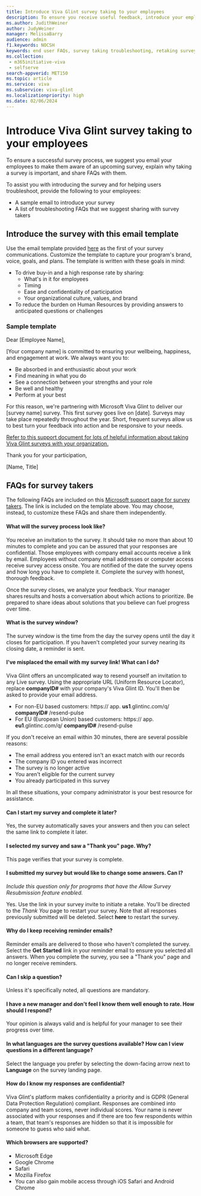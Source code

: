 ```yaml
---
title: Introduce Viva Glint survey taking to your employees
description: To ensure you receive useful feedback, introduce your employees to the survey process and share troubleshooting solutions with them. 
ms.author: JudithWeiner
author: JudyWeiner
manager: MelissaBarry
audience: admin
f1.keywords: NOCSH
keywords: end user FAQs, survey taking troubleshooting, retaking surveys, new survey invite, resend survey invite, how to take a viva glint survey 
ms.collection: 
 - m365initiative-viva
 - selfserve
search-appverid: MET150
ms.topic: article
ms.service: viva
ms.subservice: viva-glint
ms.localizationpriority: high
ms.date: 02/06/2024
---
```


# Introduce Viva Glint survey taking to your employees

To ensure a successful survey process, we suggest you email your employees to make them aware of an upcoming survey, explain why taking a survey is important, and share FAQs with them.

To assist you with introducing the survey and for helping users troubleshoot, provide the following to your employees:

- A sample email to introduce your survey
- A list of troubleshooting FAQs that we suggest sharing with survey takers

## Introduce the survey with this email template

Use the email template provided [here](#sample-template) as the first of your survey communications. Customize the template to capture your program's brand, voice, goals, and plans.  The template is written with these goals in mind:

- To drive buy-in and a high response rate by sharing:
  - What's in it for employees
  - Timing
  - Ease and confidentiality of participation
  - Your organizational culture, values, and brand
- To reduce the burden on Human Resources by providing answers to anticipated questions or challenges

### Sample template

Dear [Employee Name],

[Your company name] is committed to ensuring your wellbeing, happiness, and engagement at work. We always want you to:

- Be absorbed in and enthusiastic about your work
- Find meaning in what you do
- See a connection between your strengths and your role
- Be well and healthy
- Perform at your best

For this reason, we're partnering with Microsoft Viva Glint to deliver our [survey name] survey. This first survey goes live on [date].  Surveys may take place repeatedly throughout the year.  Short, frequent surveys allow us to best turn your feedback into action and be responsive to your needs.

[Refer to this support document for lots of helpful information about taking Viva Glint surveys with your organization.](https://support.microsoft.com/en-us/topic/how-to-take-a-viva-glint-survey-6691b3c7-d7f4-48f5-a69f-d1fe5ce528a5)

Thank you for your participation,

[Name, Title]

## FAQs for survey takers

The following FAQs are included on this [Microsoft support page for survey takers](https://support.microsoft.com/en-us/topic/how-to-take-a-viva-glint-survey-6691b3c7-d7f4-48f5-a69f-d1fe5ce528a5). The link is included on the template above. You may choose, instead, to customize these FAQs and share them independently.

#### What will the survey process look like?

You receive an invitation to the survey.  It should take no more than about 10 minutes to complete and you can be assured that your responses are confidential. Those employees with company email accounts receive a link by email. Employees without company email addresses or computer access receive survey access onsite. You are notified of the date the survey opens and how long you have to complete it. Complete the survey with honest, thorough feedback.

Once the survey closes, we analyze your feedback. Your manager shares results and hosts a conversation about which actions to prioritize. Be prepared to share ideas about solutions that you believe can fuel progress over time.

#### What is the survey window?

The survey window is the time from the day the survey opens until the day it closes for participation. If you haven't completed your survey nearing its closing date, a reminder is sent.

#### I've misplaced the email with my survey link! What can I do?

Viva Glint offers an uncomplicated way to resend yourself an invitation to any Live survey. Using the appropriate URL (Uniform Resource Locator), replace **companyID#** with your company's Viva Glint ID. You'll then be asked to provide your email address.

- For non-EU based customers: https:// app. **us1**.glintinc.com/q/ **companyID#** /resend-pulse
- For EU (European Union) based customers: https:// app. **eu1**.glintinc.com/q/ **companyID#** /resend-pulse

If you don't receive an email within 30 minutes, there are several possible reasons:

- The email address you entered isn't an exact match with our records
- The company ID you entered was incorrect
- The survey is no longer active
- You aren't eligible for the current survey
- You already participated in this survey

In all these situations, your company administrator is your best resource for assistance.

#### Can I start my survey and complete it later?

Yes, the survey automatically saves your answers and then you can select the same link to complete it later.

#### I selected my survey and saw a "Thank you" page. Why?

This page verifies that your survey is complete.

#### I submitted my survey but would like to change some answers. Can I?

*Include this question only for programs that have the Allow Survey Resubmission feature enabled.*

Yes. Use the link in your survey invite to initiate a retake. You'll be directed to the *Thank You* page to restart your survey. Note that all responses previously submitted will be deleted. Select **here** to restart the survey.

#### Why do I keep receiving reminder emails?

Reminder emails are delivered to those who haven't completed the survey. Select the **Get Started** link in your reminder email to ensure you selected all answers. When you complete the survey, you see a "Thank you" page and no longer receive reminders.

#### Can I skip a question?

Unless it's specifically noted, all questions are mandatory.

#### I have a new manager and don't feel I know them well enough to rate. How should I respond?

Your opinion is always valid and is helpful for your manager to see their progress over time.

#### In what languages are the survey questions available? How can I view questions in a different language?

Select the language you prefer by selecting the down-facing arrow next to **Language** on the survey landing page.

#### How do I know my responses are confidential?

Viva Glint's platform makes confidentiality a priority and is GDPR (General Data Protection Regulation) compliant. Responses are combined into company and team scores, never individual scores. Your name is never associated with your responses and if there are too few respondents within a team, that team's responses are hidden so that it is impossible for someone to guess who said what.

#### Which browsers are supported?

- Microsoft Edge
- Google Chrome
- Safari
- Mozilla Firefox
- You can also gain mobile access through iOS Safari and Android Chrome
